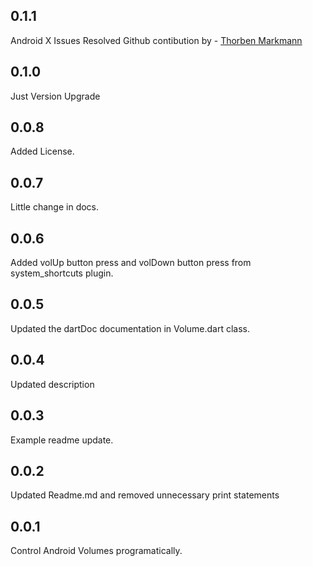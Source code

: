 ## 0.1.1

Android X Issues Resolved 
Github contibution by - [Thorben Markmann](https://github.com/tmarkmann)


## 0.1.0

Just Version Upgrade 


## 0.0.8

Added License.

## 0.0.7

Little change in docs.

## 0.0.6

Added volUp button press and volDown button press from system_shortcuts plugin.


## 0.0.5

Updated the dartDoc documentation in Volume.dart class.

## 0.0.4

Updated description

## 0.0.3

Example readme update. 

## 0.0.2

Updated Readme.md and removed unnecessary print statements

## 0.0.1

Control Android Volumes programatically.

